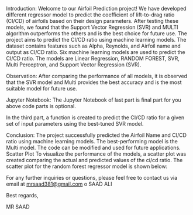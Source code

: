 Introduction:
Welcome to our Airfoil Prediction project! We have developed different regressor model to predict the coefficient of lift-to-drag ratio (CI/CD) of airfoils based on their design parameters. After testing these models, we found that the Support Vector Regression (SVR) and MULTI algorithm outperforms the others and is the best choice for future use.
The project aims to predict the CI/CD ratio using machine learning models. The dataset contains features such as Alpha, Reynolds, and Airfoil name and output as CI/CD ratio. Six machine learning models are used to predict the CI/CD ratio. The models are Linear Regression, RANDOM FOREST, SVR, Multi Perceptron, and Support Vector Regression (SVR).

Observation:
After comparing the performance of all  models, it is observed that the SVR model and Multi  provides the best accuracy and is the most suitable model for future use.

Jupyter Notebook:
The Jupyter Notebook of last part is final part for you above code parts is optional.


In the third part, a function is created to predict the  CI/CD ratio for a given set of input parameters using the best-tuned SVR model.

Conclusion:
The project successfully predicted the Airfoil Name and CI/CD ratio using machine learning models. The best-performing model is the Multi  model. The code can be modified and used for future applications.
Scatter Plot
To visualize the performance of the models, a scatter plot was created comparing the actual and predicted values of the ci/cd ratio. The scatter plot for the random forest regressor model is shown below:

For any further inquiries or questions, please feel free to contact us via email at
mrsaad381@gmail.com o
SAAD ALI

Best regards,

MR SAAD 
